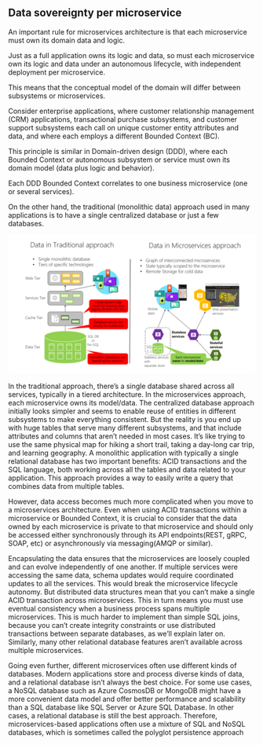 Data sovereignty per microservice
---
An important rule for microservices architecture is that each microservice must own its domain data and logic.  

Just as a full application owns its logic and data, so must each microservice own its logic and data under an autonomous lifecycle, with independent deployment per microservice.  

This means that the conceptual model of the domain will differ between subsystems or microservices.  

Consider enterprise applications, where customer relationship management (CRM) applications, transactional purchase subsystems, and customer support subsystems each call on unique customer entity attributes and data, and where each employs a different Bounded Context (BC).  

This principle is similar in Domain-driven design (DDD), where each Bounded Context or autonomous subsystem or service must own its domain model (data plus logic and behavior).  

Each DDD Bounded Context correlates to one business microservice (one or several services).  

On the other hand, the traditional (monolithic data) approach used in many applications is to have a single centralized database or just a few databases.  

<img src="DatainMicroservices.png"  />

In the traditional approach, there’s a single database shared across all services, typically in a tiered architecture. In the microservices approach, each microservice owns its model/data. The centralized database approach initially looks simpler and seems to enable reuse of entities in different subsystems to make everything consistent. But the reality is you end up with huge tables that serve many different subsystems, and that include attributes and columns that aren’t needed in most cases. It’s like trying to use the same physical map for hiking a short trail, taking a day-long car trip, and learning geography.
A monolithic application with typically a single relational database has two important benefits: ACID transactions and the SQL language, both working across all the tables and data related to your application. This approach provides a way to easily write a query that combines data from multiple tables.

However, data access becomes much more complicated when you move to a microservices architecture. Even when using ACID transactions within a microservice or Bounded Context, it is crucial to consider that the data owned by each microservice is private to that microservice and should only be accessed either synchronously through its API endpoints(REST, gRPC, SOAP, etc) or asynchronously via messaging(AMQP or similar).  

Encapsulating the data ensures that the microservices are loosely coupled and can evolve independently of one another. If multiple services were accessing the same data, schema updates would require coordinated updates to all the services. This would break the microservice lifecycle autonomy. But distributed data structures mean that you can’t make a single ACID transaction across microservices. This in turn means you must use eventual consistency when a business process spans multiple microservices. This is much harder to implement than simple SQL joins, because you can’t create integrity constraints or use distributed transactions between separate databases, as we’ll explain later on. Similarly, many other relational database features aren’t available across multiple microservices.  

Going even further, different microservices often use different kinds of databases. Modern applications store and process diverse kinds of data, and a relational database isn’t always the best choice. For some use cases, a NoSQL database such as Azure CosmosDB or MongoDB might have a more convenient data model and offer better performance and scalability than a SQL database like SQL Server or Azure SQL Database. In other cases, a relational database is still the best approach. Therefore, microservices-based applications often use a mixture of SQL and NoSQL databases, which is sometimes called the polyglot persistence approach  


